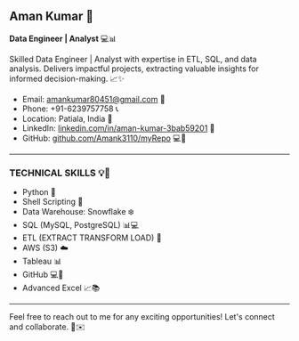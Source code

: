 ## Aman Kumar 🚀

**Data Engineer | Analyst** 💻📊

Skilled Data Engineer | Analyst with expertise in ETL, SQL, and data analysis. Delivers impactful projects, extracting valuable insights for informed decision-making. 📈✨

- Email: amankumar80451@gmail.com 📧
- Phone: +91-6239757758 📞
- Location: Patiala, India 📍
- LinkedIn: [linkedin.com/in/aman-kumar-3bab59201](https://linkedin.com/in/aman-kumar-3bab59201) 🔗
- GitHub: [github.com/Amank3110/myRepo](https://github.com/Amank3110/myRepo) 💻🔗

---

### TECHNICAL SKILLS 💡🔧

- Python 🐍
- Shell Scripting 📜
- Data Warehouse: Snowflake ❄️
- SQL (MySQL, PostgreSQL) 📊💻
- ETL (EXTRACT TRANSFORM LOAD) 🔄
- AWS (S3) ☁️
- Tableau 📊
- GitHub 💻🔗
- Advanced Excel 📈📚

---

Feel free to reach out to me for any exciting opportunities! Let's connect and collaborate. 🤝✉️

